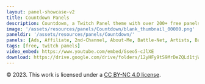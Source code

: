 ```yaml
---
layout: panel-showcase-v2 
title: Countdown Panels 
description: Countdown, a Twitch Panel theme with over 200+ free panels. 
image: '/assets/resources/panels/Countdown/blank_thumbnail_00000.png'
paneldir: '/assets/resources/panels/Countdown/'
panels: [Ads, Affiliate, 2nd-Channel, About-Me, Battle-Net, Artists, Background, ArtStation, Birthday, BTTV, Calendar, Blog, Charity, Chat-Rules, Clips, Channel-Points, Emotes, Fanmail, Donate, Editor, Friends, Games, Gear, FAQ, Hardware, Hive, Hall-of-Fame, Hall-of-Shame, Ko-Fi, Languages, Leaderboard, Links, Music, Mastadon, Merch, Mods, New-Channel, P.O, Partners, My-Shop, Sponsorships, Subscribe, Support, TikTok, Perks, Playlist, Pronouns, Rules]
tags: [free, twitch panels]
video_embed: https://www.youtube.com/embed/Gseo5-cJlXE
download: https://drive.google.com/drive/folders/12yHFy9tS9MrDeZQLd1tjWRbA8ZKgPNi6?usp=share_link
---
```


© 2023. This work is licensed under a [CC BY-NC 4.0 license](https://creativecommons.org/licenses/by-nc/4.0/).